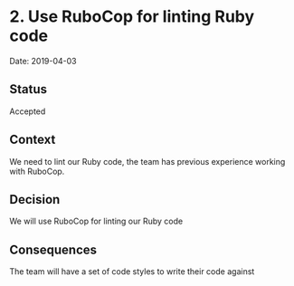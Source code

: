 # 2. Use RuboCop for linting Ruby code

Date: 2019-04-03

## Status

Accepted

## Context

We need to lint our Ruby code, the team has previous experience working with RuboCop.

## Decision

We will use RuboCop for linting our Ruby code

## Consequences

The team will have a set of code styles to write their code against 
